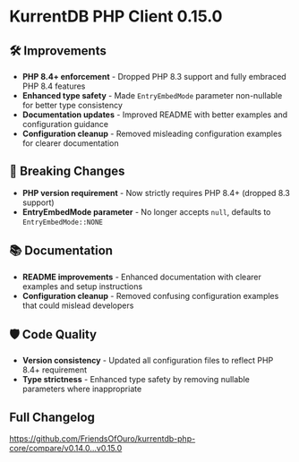 # KurrentDB PHP Client 0.15.0

## 🛠️ Improvements

- **PHP 8.4+ enforcement** - Dropped PHP 8.3 support and fully embraced PHP 8.4 features
- **Enhanced type safety** - Made `EntryEmbedMode` parameter non-nullable for better type consistency
- **Documentation updates** - Improved README with better examples and configuration guidance
- **Configuration cleanup** - Removed misleading configuration examples for clearer documentation

## 🔧 Breaking Changes

- **PHP version requirement** - Now strictly requires PHP 8.4+ (dropped 8.3 support)
- **EntryEmbedMode parameter** - No longer accepts `null`, defaults to `EntryEmbedMode::NONE`

## 📚 Documentation

- **README improvements** - Enhanced documentation with clearer examples and setup instructions
- **Configuration cleanup** - Removed confusing configuration examples that could mislead developers

## 🛡️ Code Quality

- **Version consistency** - Updated all configuration files to reflect PHP 8.4+ requirement
- **Type strictness** - Enhanced type safety by removing nullable parameters where inappropriate

## Full Changelog

https://github.com/FriendsOfOuro/kurrentdb-php-core/compare/v0.14.0...v0.15.0